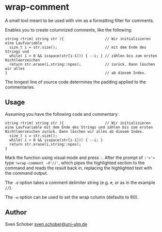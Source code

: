 # wrap-comment

A small tool meant to be used with vim as a formatting filter for
comments.

Enables you to create columnized comments, like the following:

    string rtrim( string str ){                   // Wir initialisieren eine Laufvariable
      size_t i = str.size();                      // mit dem Ende des Strings und
      while( i > 0 && isspace(str[i-1])) { --i; } // zählen bis zum ersten Nichtleerzeichen
      return str.erase(i,string::npos);           // zurück. Dann löschen wir alles
    }                                             // ab diesem Index.

The longest line of source code determines the padding applied to
the commentaries.

## Usage

Assuming you have the following code and commentary:

    string rtrim( string str ){                   // Wir initialisieren eine Laufvariable mit dem Ende des Strings und zählen bis zum ersten Nichtleerzeichen zurück. Dann löschen wir alles ab diesem Index.
      size_t i = str.size();
      while( i > 0 && isspace(str[i-1])) { --i; }
      return str.erase(i,string::npos);
    }

Mark the function using visual mode and press `:`. After the prompt
of `:'<'>` type `!wrap-comment -d'//'`, which pipes the highlighted section
to the command and reads the result back in, replacing the
highlighted text with the command output.

The `-d` option takes a comment delimiter string (e.g. `#`, or as in the
example `//`).

The `-w` option can be used to set the wrap column (defaults to 80).

## Author

Sven Schober <sven.schober@uni-ulm.de>

